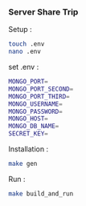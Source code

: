 ### Server Share Trip

Setup :
```bash
touch .env
nano .env
```
set .env :
```bash
MONGO_PORT=
MONGO_PORT_SECOND=
MONGO_PORT_THIRD=
MONGO_USERNAME=
MONGO_PASSWORD=
MONGO_HOST=
MONGO_DB_NAME=
SECRET_KEY=
```

Installation :
```bash
make gen
```

Run :
```bash
make build_and_run
```
